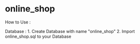 # online_shop


How to Use :

Database :
	1. Create Database with name "online_shop"
	2. Import online_shop.sql to your Database
